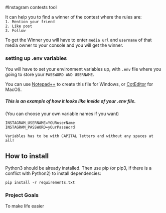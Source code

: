 #Instagram contests tool

It can help you to find a winner of the contest where the rules are:  
`1. Mention your friend`  
`2. Like post`  
`3. Follow`

To get the Winner you will have to enter `media url` and `username`  of that media owner to your console and you will get the winner.


### setting up .env variables   
  You will  have to set your environment variables up, with `.env` file where you going to store
  your `PASSWORD AND USERNAME`.  
  

  You can use [Notepad++](https://notepad-plus-plus.org/downloads/) to create this file for Windows,
or [CotEditor](https://coteditor.com/) for MacOS.
  
##### This is an example of how it looks like inside of your .env file. 
(You can choose your own variable names if you want)  
```
INSTAGRAM_USERNAME=YOURuserName
INSTAGRAM_PASSWORD=yOurPassWord

Variables has to be with CAPITAL letters and without any spaces at all!
```



## How to install  

Python3 should be already installed. Then use pip (or pip3, if there is a conflict with Python2) to install dependencies:
```
pip install -r requirements.txt
```
### Project Goals  
To make life easier
